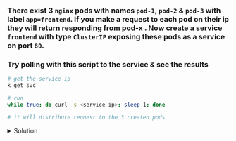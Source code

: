 ### There exist 3 `nginx` pods with names `pod-1`, `pod-2` & `pod-3` with label `app=frontend`. If you make a request to each pod on their ip they will return __responding from pod-x__ . Now create a service `frontend` with type `ClusterIP` exposing these pods as a service on port `80`.

### Try polling with this script to the service & see the results
```bash
# get the service ip
k get svc

# run
while true; do curl -s <service-ip>; sleep 1; done

# it will distribute request to the 3 created pods
```

<details><summary>Solution</summary>
  <p>

  ```bash
  # create service yaml file
  apiVersion: v1
  kind: Service
  metadata:
    name: frontend
  spec:
    selector:
      app: frontend
    ports:
      - protocol: TCP
        port: 80
        targetPort: 80
    type: ClusterIP

  # create service
  k create -f service.yaml
  
  ```

  </p>
</details>